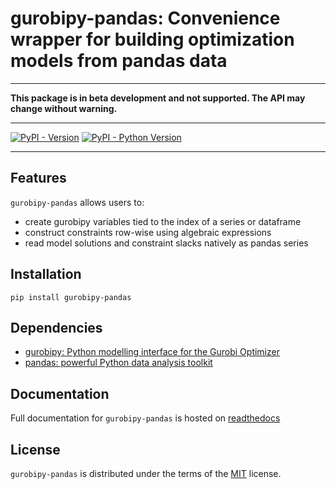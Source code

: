 # gurobipy-pandas: Convenience wrapper for building optimization models from pandas data

-----

**This package is in beta development and not supported. The API may change without warning.**

-----

[![PyPI - Version](https://img.shields.io/pypi/v/gurobipy-pandas.svg)](https://pypi.org/project/gurobipy-pandas)
[![PyPI - Python Version](https://img.shields.io/pypi/pyversions/gurobipy-pandas.svg)](https://pypi.org/project/gurobipy-pandas)

-----

## Features

`gurobipy-pandas` allows users to:

- create gurobipy variables tied to the index of a series or dataframe
- construct constraints row-wise using algebraic expressions
- read model solutions and constraint slacks natively as pandas series

## Installation

```console
pip install gurobipy-pandas
```

## Dependencies

- [gurobipy: Python modelling interface for the Gurobi Optimizer](https://pypi.org/project/gurobipy/)
- [pandas: powerful Python data analysis toolkit](https://github.com/pandas-dev/pandas)

## Documentation

Full documentation for `gurobipy-pandas` is hosted on [readthedocs](https://gurobi-optimization-gurobipy-pandas.readthedocs-hosted.com/en/beta)

## License

`gurobipy-pandas` is distributed under the terms of the [MIT](https://spdx.org/licenses/MIT.html) license.
